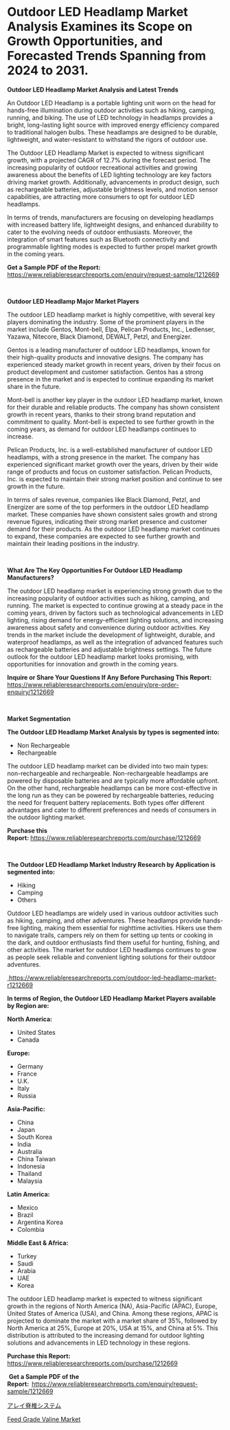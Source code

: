 <p><h1>Outdoor LED Headlamp Market Analysis Examines its Scope on Growth Opportunities, and Forecasted Trends Spanning from 2024 to 2031.</h1></p><p><strong>Outdoor LED Headlamp Market Analysis and Latest Trends</strong></p>
<p><p>An Outdoor LED Headlamp is a portable lighting unit worn on the head for hands-free illumination during outdoor activities such as hiking, camping, running, and biking. The use of LED technology in headlamps provides a bright, long-lasting light source with improved energy efficiency compared to traditional halogen bulbs. These headlamps are designed to be durable, lightweight, and water-resistant to withstand the rigors of outdoor use.</p><p>The Outdoor LED Headlamp Market is expected to witness significant growth, with a projected CAGR of 12.7% during the forecast period. The increasing popularity of outdoor recreational activities and growing awareness about the benefits of LED lighting technology are key factors driving market growth. Additionally, advancements in product design, such as rechargeable batteries, adjustable brightness levels, and motion sensor capabilities, are attracting more consumers to opt for outdoor LED headlamps.</p><p>In terms of trends, manufacturers are focusing on developing headlamps with increased battery life, lightweight designs, and enhanced durability to cater to the evolving needs of outdoor enthusiasts. Moreover, the integration of smart features such as Bluetooth connectivity and programmable lighting modes is expected to further propel market growth in the coming years.</p></p>
<p><strong>Get a Sample PDF of the Report:&nbsp;</strong> <a href="https://www.reliableresearchreports.com/enquiry/request-sample/1212669">https://www.reliableresearchreports.com/enquiry/request-sample/1212669</a></p>
<p>&nbsp;</p>
<p><strong>Outdoor LED Headlamp Major Market Players</strong></p>
<p><p>The outdoor LED headlamp market is highly competitive, with several key players dominating the industry. Some of the prominent players in the market include Gentos, Mont-bell, Elpa, Pelican Products, Inc., Ledlenser, Yazawa, Nitecore, Black Diamond, DEWALT, Petzl, and Energizer.</p><p>Gentos is a leading manufacturer of outdoor LED headlamps, known for their high-quality products and innovative designs. The company has experienced steady market growth in recent years, driven by their focus on product development and customer satisfaction. Gentos has a strong presence in the market and is expected to continue expanding its market share in the future.</p><p>Mont-bell is another key player in the outdoor LED headlamp market, known for their durable and reliable products. The company has shown consistent growth in recent years, thanks to their strong brand reputation and commitment to quality. Mont-bell is expected to see further growth in the coming years, as demand for outdoor LED headlamps continues to increase.</p><p>Pelican Products, Inc. is a well-established manufacturer of outdoor LED headlamps, with a strong presence in the market. The company has experienced significant market growth over the years, driven by their wide range of products and focus on customer satisfaction. Pelican Products, Inc. is expected to maintain their strong market position and continue to see growth in the future.</p><p>In terms of sales revenue, companies like Black Diamond, Petzl, and Energizer are some of the top performers in the outdoor LED headlamp market. These companies have shown consistent sales growth and strong revenue figures, indicating their strong market presence and customer demand for their products. As the outdoor LED headlamp market continues to expand, these companies are expected to see further growth and maintain their leading positions in the industry.</p></p>
<p>&nbsp;</p>
<p><strong>What Are The Key Opportunities For Outdoor LED Headlamp Manufacturers?</strong></p>
<p><p>The outdoor LED headlamp market is experiencing strong growth due to the increasing popularity of outdoor activities such as hiking, camping, and running. The market is expected to continue growing at a steady pace in the coming years, driven by factors such as technological advancements in LED lighting, rising demand for energy-efficient lighting solutions, and increasing awareness about safety and convenience during outdoor activities. Key trends in the market include the development of lightweight, durable, and waterproof headlamps, as well as the integration of advanced features such as rechargeable batteries and adjustable brightness settings. The future outlook for the outdoor LED headlamp market looks promising, with opportunities for innovation and growth in the coming years.</p></p>
<p><strong>Inquire or Share Your Questions If Any Before Purchasing This Report:</strong> <a href="https://www.reliableresearchreports.com/enquiry/pre-order-enquiry/1212669">https://www.reliableresearchreports.com/enquiry/pre-order-enquiry/1212669</a></p>
<p>&nbsp;</p>
<p><strong>Market Segmentation</strong></p>
<p><strong>The Outdoor LED Headlamp Market Analysis by types is segmented into:</strong></p>
<p><ul><li>Non Rechargeable</li><li>Rechargeable</li></ul></p>
<p><p>The outdoor LED headlamp market can be divided into two main types: non-rechargeable and rechargeable. Non-rechargeable headlamps are powered by disposable batteries and are typically more affordable upfront. On the other hand, rechargeable headlamps can be more cost-effective in the long run as they can be powered by rechargeable batteries, reducing the need for frequent battery replacements. Both types offer different advantages and cater to different preferences and needs of consumers in the outdoor lighting market.</p></p>
<p><strong>Purchase this Report:&nbsp;</strong><a href="https://www.reliableresearchreports.com/purchase/1212669">https://www.reliableresearchreports.com/purchase/1212669</a></p>
<p>&nbsp;</p>
<p><strong>The Outdoor LED Headlamp Market Industry Research by Application is segmented into:</strong></p>
<p><ul><li>Hiking</li><li>Camping</li><li>Others</li></ul></p>
<p><p>Outdoor LED headlamps are widely used in various outdoor activities such as hiking, camping, and other adventures. These headlamps provide hands-free lighting, making them essential for nighttime activities. Hikers use them to navigate trails, campers rely on them for setting up tents or cooking in the dark, and outdoor enthusiasts find them useful for hunting, fishing, and other activities. The market for outdoor LED headlamps continues to grow as people seek reliable and convenient lighting solutions for their outdoor adventures.</p></p>
<p><a href="https://www.reliableresearchreports.com/outdoor-led-headlamp-market-r1212669">&nbsp;https://www.reliableresearchreports.com/outdoor-led-headlamp-market-r1212669</a></p>
<p><strong>In terms of Region, the Outdoor LED Headlamp Market Players available by Region are:</strong></p>
<p>
    <p> <strong> North America: </strong>
        <ul>
            <li>United States</li>
            <li>Canada</li>
        </ul>
        </p> 
    <p> <strong> Europe: </strong>
        <ul>
            <li>Germany</li>
            <li>France</li>
            <li>U.K.</li>
            <li>Italy</li>
            <li>Russia</li>
        </ul>
        </p> 
    <p> <strong> Asia-Pacific: </strong>
        <ul>
            <li>China</li>
            <li>Japan</li>
            <li>South Korea</li>
            <li>India</li>
            <li>Australia</li>
            <li>China Taiwan</li>
            <li>Indonesia</li>
            <li>Thailand</li>
            <li>Malaysia</li>
        </ul>
        </p> 
    <p> <strong> Latin America: </strong>
        <ul>
            <li>Mexico</li>
            <li>Brazil</li>
            <li>Argentina Korea</li>
            <li>Colombia</li>
        </ul>
        </p> 
    <p> <strong> Middle East & Africa: </strong>
        <ul>
            <li>Turkey</li>
            <li>Saudi</li>
            <li>Arabia</li>
            <li>UAE</li>
            <li>Korea</li>
        </ul>
    </p>
    </p>
<p><p>The outdoor LED headlamp market is expected to witness significant growth in the regions of North America (NA), Asia-Pacific (APAC), Europe, United States of America (USA), and China. Among these regions, APAC is projected to dominate the market with a market share of 35%, followed by North America at 25%, Europe at 20%, USA at 15%, and China at 5%. This distribution is attributed to the increasing demand for outdoor lighting solutions and advancements in LED technology in these regions.</p></p>
<p><strong>Purchase this Report: </strong><a href="https://www.reliableresearchreports.com/purchase/1212669">https://www.reliableresearchreports.com/purchase/1212669</a></p>
<p>&nbsp;<strong>Get a Sample PDF of the Report:&nbsp;&nbsp;</strong><a href="https://www.reliableresearchreports.com/enquiry/request-sample/1212669">https://www.reliableresearchreports.com/enquiry/request-sample/1212669</a></p>
<p><strong></strong></p>
<p><p><a href="https://github.com/Alenaieme/Market-Research-Report-List-2/blob/main/4365190126463.md">アレイ脊椎システム</a></p><p><a href="https://github.com/kaiserrayhan25/Market-Research-Report-List-1/blob/main/feed-grade-valine-market.md">Feed Grade Valine Market</a></p></p>